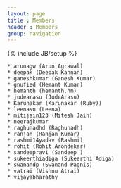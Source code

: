 ```yaml
---
layout: page
title : Members
header : Members
group: navigation
---
```

{% include JB/setup %}

    * arunagw (Arun Agrawal)
    * deepak (Deepak Kannan)
    * ganeshkumar (Ganesh Kumar)
    * gnufied (Hemant Kumar)
    * hemanth (hemanth.hm)
    * judearasu (JudeArasu)
    * Karunakar (Karunakar (Ruby))
    * leenasn (Leena)
    * mitijain123 (Mitesh Jain)
    * neerajkumar
    * raghunadhd (Raghunadh)
    * ranjan (Ranjan Kumar)
    * rashmi14yadav (Rashmi)
    * rohit (Rohit Arondekar)
    * sandeepravi (Sandeep )
    * sukeerthiadiga (Sukeerthi Adiga)
    * swanandp (Swanand Pagnis)
    * vatrai (Vishnu Atrai)
    * vijayabharathy
